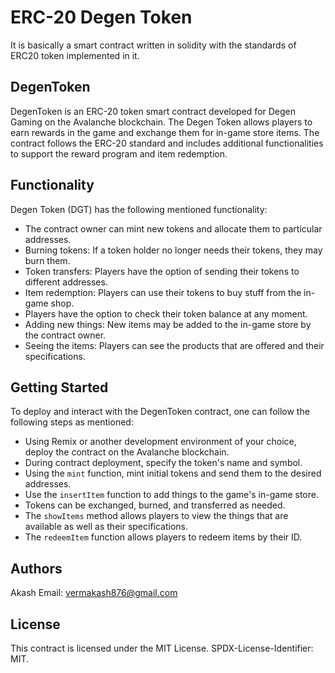 # ERC-20 Degen Token
It is basically a smart contract written in solidity with the standards of ERC20 token implemented in it. 

## DegenToken

DegenToken is an ERC-20 token smart contract developed for Degen Gaming on the Avalanche blockchain. The Degen Token allows players to earn rewards in the game and exchange them for in-game store items. The contract follows the ERC-20 standard and includes additional functionalities to support the reward program and item redemption.

## Functionality

Degen Token (DGT) has the following mentioned functionality:

* The contract owner can mint new tokens and allocate them to particular addresses.
* Burning tokens: If a token holder no longer needs their tokens, they may burn them.
* Token transfers: Players have the option of sending their tokens to different addresses.
* Item redemption: Players can use their tokens to buy stuff from the in-game shop.
* Players have the option to check their token balance at any moment.
* Adding new things: New items may be added to the in-game store by the contract owner.
* Seeing the items: Players can see the products that are offered and their specifications.

## Getting Started

To deploy and interact with the DegenToken contract, one can follow the following steps as mentioned:

* Using Remix or another development environment of your choice, deploy the contract on the Avalanche blockchain.
* During contract deployment, specify the token's name and symbol.
* Using the `mint` function, mint initial tokens and send them to the desired addresses.
* Use the `insertItem` function to add things to the game's in-game store.
* Tokens can be exchanged, burned, and transferred as needed.
* The `showItems` method allows players to view the things that are available as well as their specifications.
*  The `redeemItem` function allows players to redeem items by their ID.

## Authors
Akash 
Email: vermakash876@gmail.com

## License

This contract is licensed under the MIT License. SPDX-License-Identifier: MIT.
